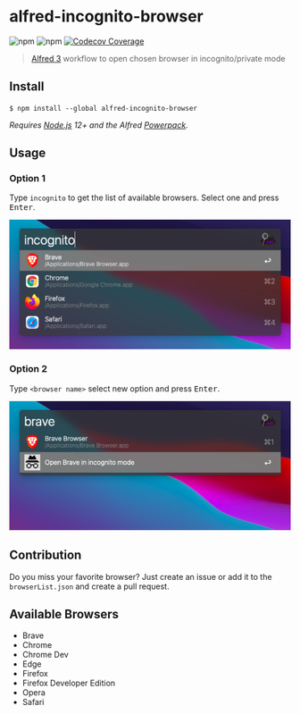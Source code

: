 # alfred-incognito-browser

![npm](https://img.shields.io/npm/v/alfred-incognito-browser)
![npm](https://badgen.net/npm/dw/alfred-incognito-browser)
[![Codecov Coverage](https://img.shields.io/codecov/c/github/phollome/alfred-incognito-browser/main.svg?style=flat-square)](https://codecov.io/gh/phollome/alfred-incognito-browser/)

> [Alfred 3](https://www.alfredapp.com) workflow to open chosen browser in incognito/private mode

## Install

```
$ npm install --global alfred-incognito-browser
```

_Requires [Node.js](https://nodejs.org) 12+ and the Alfred [Powerpack](https://www.alfredapp.com/powerpack/)._

## Usage

### Option 1

Type `incognito` to get the list of available browsers. Select one and press <kbd>Enter</kbd>.

![List of available Browsers](screenshot-incognito.png)

### Option 2

Type `<browser name>` select new option and press <kbd>Enter</kbd>.

![New option to open browser in incognito/private mode](screenshot-brave.png)

## Contribution

Do you miss your favorite browser? Just create an issue or add it to the `browserList.json` and create a pull request.

## Available Browsers

- Brave
- Chrome
- Chrome Dev
- Edge
- Firefox
- Firefox Developer Edition
- Opera
- Safari
